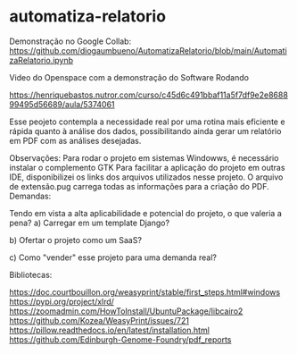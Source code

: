 # automatiza-relatorio

Demonstração no Google Collab: https://github.com/diogaumbueno/AutomatizaRelatorio/blob/main/AutomatizaRelatorio.ipynb

Video do Openspace com a demonstração do Software Rodando

https://henriquebastos.nutror.com/curso/c45d6c491bbaf11a5f7df9e2e868899495d56689/aula/5374061

Esse peojeto contempla a necessidade real por uma rotina mais eficiente e rápida quanto à análise dos dados, possibilitando ainda gerar um relatório em PDF com as análises desejadas.

Observações:
 Para rodar o projeto em sistemas Windowws, é necessário instalar o complemento GTK
Para facilitar a aplicação do projeto em outras IDE, disponibilizei os links dos arquivos utilizados nesse projeto.
O arquivo de extensão.pug carrega todas as informações para a criação do PDF.
Demandas:

Tendo em vista a alta aplicabilidade e potencial do projeto, o que valeria a pena?
a) Carregar em um template Django?

b) Ofertar o projeto como um SaaS?

c) Como "vender" esse projeto para uma demanda real?

Bibliotecas:

https://doc.courtbouillon.org/weasyprint/stable/first_steps.html#windows
https://pypi.org/project/xlrd/
https://zoomadmin.com/HowToInstall/UbuntuPackage/libcairo2
https://github.com/Kozea/WeasyPrint/issues/721
https://pillow.readthedocs.io/en/latest/installation.html
https://github.com/Edinburgh-Genome-Foundry/pdf_reports
